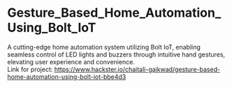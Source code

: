# Gesture_Based_Home_Automation_Using_Bolt_IoT
A cutting-edge home automation system utilizing Bolt IoT, enabling seamless control of LED lights and buzzers through intuitive hand gestures, elevating user experience and convenience.<br />
Link for project: https://www.hackster.io/chaitali-gaikwad/gesture-based-home-automation-using-bolt-iot-bbe4d3
